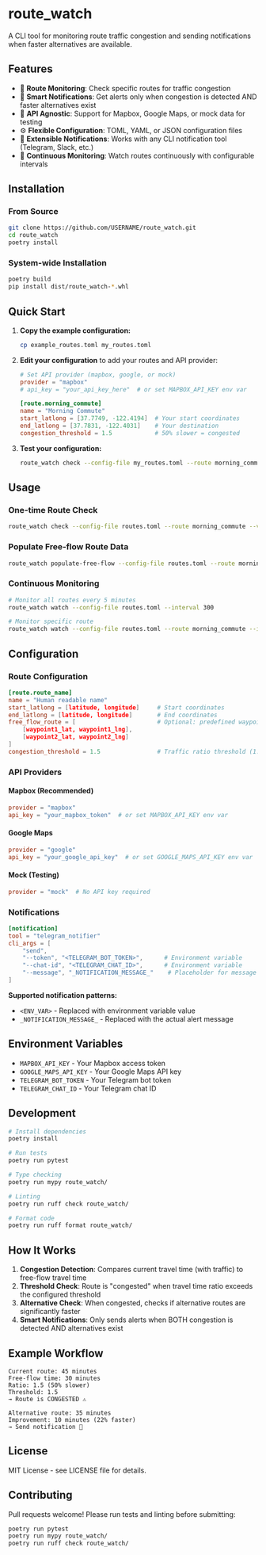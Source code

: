 # route_watch

A CLI tool for monitoring route traffic congestion and sending notifications when faster alternatives are available.

## Features

- 🚗 **Route Monitoring**: Check specific routes for traffic congestion
- 📱 **Smart Notifications**: Get alerts only when congestion is detected AND faster alternatives exist  
- 🔌 **API Agnostic**: Support for Mapbox, Google Maps, or mock data for testing
- ⚙️ **Flexible Configuration**: TOML, YAML, or JSON configuration files
- 🔔 **Extensible Notifications**: Works with any CLI notification tool (Telegram, Slack, etc.)
- 🔄 **Continuous Monitoring**: Watch routes continuously with configurable intervals

## Installation

### From Source

```bash
git clone https://github.com/USERNAME/route_watch.git
cd route_watch
poetry install
```

### System-wide Installation

```bash
poetry build
pip install dist/route_watch-*.whl
```

## Quick Start

1. **Copy the example configuration:**
   ```bash
   cp example_routes.toml my_routes.toml
   ```

2. **Edit your configuration** to add your routes and API provider:
   ```toml
   # Set API provider (mapbox, google, or mock)
   provider = "mapbox"
   # api_key = "your_api_key_here"  # or set MAPBOX_API_KEY env var
   
   [route.morning_commute]
   name = "Morning Commute"
   start_latlong = [37.7749, -122.4194]  # Your start coordinates
   end_latlong = [37.7831, -122.4031]    # Your destination
   congestion_threshold = 1.5            # 50% slower = congested
   ```

3. **Test your configuration:**
   ```bash
   route_watch check --config-file my_routes.toml --route morning_commute --verbose
   ```

## Usage

### One-time Route Check
```bash
route_watch check --config-file routes.toml --route morning_commute --verbose
```

### Populate Free-flow Route Data
```bash
route_watch populate-free-flow --config-file routes.toml --route morning_commute --save
```

### Continuous Monitoring
```bash
# Monitor all routes every 5 minutes
route_watch watch --config-file routes.toml --interval 300

# Monitor specific route
route_watch watch --config-file routes.toml --route morning_commute --interval 180
```

## Configuration

### Route Configuration

```toml
[route.route_name]
name = "Human readable name"
start_latlong = [latitude, longitude]     # Start coordinates
end_latlong = [latitude, longitude]       # End coordinates  
free_flow_route = [                       # Optional: predefined waypoints
    [waypoint1_lat, waypoint1_lng],
    [waypoint2_lat, waypoint2_lng]
]
congestion_threshold = 1.5                # Traffic ratio threshold (1.5 = 50% slower)
```

### API Providers

#### Mapbox (Recommended)
```toml
provider = "mapbox"
api_key = "your_mapbox_token"  # or set MAPBOX_API_KEY env var
```

#### Google Maps
```toml  
provider = "google"
api_key = "your_google_api_key"  # or set GOOGLE_MAPS_API_KEY env var
```

#### Mock (Testing)
```toml
provider = "mock"  # No API key required
```

### Notifications

```toml
[notification]
tool = "telegram_notifier"
cli_args = [
    "send",
    "--token", "<TELEGRAM_BOT_TOKEN>",      # Environment variable
    "--chat-id", "<TELEGRAM_CHAT_ID>",      # Environment variable  
    "--message", "_NOTIFICATION_MESSAGE_"    # Placeholder for message
]
```

**Supported notification patterns:**
- `<ENV_VAR>` - Replaced with environment variable value
- `_NOTIFICATION_MESSAGE_` - Replaced with the actual alert message

## Environment Variables

- `MAPBOX_API_KEY` - Your Mapbox access token
- `GOOGLE_MAPS_API_KEY` - Your Google Maps API key  
- `TELEGRAM_BOT_TOKEN` - Your Telegram bot token
- `TELEGRAM_CHAT_ID` - Your Telegram chat ID

## Development

```bash
# Install dependencies
poetry install

# Run tests
poetry run pytest

# Type checking  
poetry run mypy route_watch/

# Linting
poetry run ruff check route_watch/

# Format code
poetry run ruff format route_watch/
```

## How It Works

1. **Congestion Detection**: Compares current travel time (with traffic) to free-flow travel time
2. **Threshold Check**: Route is "congested" when travel time ratio exceeds the configured threshold
3. **Alternative Check**: When congested, checks if alternative routes are significantly faster
4. **Smart Notifications**: Only sends alerts when BOTH congestion is detected AND alternatives exist

## Example Workflow

```
Current route: 45 minutes
Free-flow time: 30 minutes  
Ratio: 1.5 (50% slower)
Threshold: 1.5
→ Route is CONGESTED ⚠️

Alternative route: 35 minutes
Improvement: 10 minutes (22% faster)
→ Send notification 📱
```

## License

MIT License - see LICENSE file for details.

## Contributing

Pull requests welcome! Please run tests and linting before submitting:

```bash
poetry run pytest
poetry run mypy route_watch/
poetry run ruff check route_watch/
```